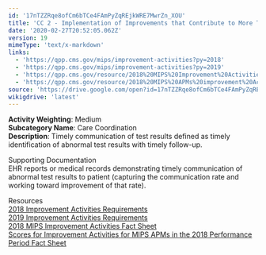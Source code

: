 ```yaml
---
id: '17nTZZRqe8ofCm6bTCe4FAmPyZqREjkWRE7MwrZn_XOU'
title: 'CC 2 - Implementation of Improvements that Contribute to More Timely Communication of Test Results'
date: '2020-02-27T20:52:05.062Z'
version: 19
mimeType: 'text/x-markdown'
links:
  - 'https://qpp.cms.gov/mips/improvement-activities?py=2018'
  - 'https://qpp.cms.gov/mips/improvement-activities?py=2019'
  - 'https://qpp.cms.gov/resource/2018%20MIPS%20Improvement%20Activities%20Fact%20Sheet'
  - 'https://qpp.cms.gov/resource/2018%20MIPS%20APMs%20improvement%20Activities%20scores%20fact%20sheet'
source: 'https://drive.google.com/open?id=17nTZZRqe8ofCm6bTCe4FAmPyZqREjkWRE7MwrZn_XOU'
wikigdrive: 'latest'
---
```





**Activity Weighting**: Medium  
**Subcategory Name**: Care Coordination  
**Description**: Timely communication of test results defined as timely identification of abnormal test results with timely follow-up.




Supporting Documentation  
EHR reports or medical records demonstrating timely communication of abnormal test results to patient (capturing the communication rate and working toward improvement of that rate).




Resources  
[2018 Improvement Activities Requirements](https://qpp.cms.gov/mips/improvement-activities?py=2018)  
[2019 Improvement Activities Requirements](https://qpp.cms.gov/mips/improvement-activities?py=2019)  
[2018 MIPS Improvement Activities Fact Sheet](https://qpp.cms.gov/resource/2018%20MIPS%20Improvement%20Activities%20Fact%20Sheet)  
[Scores for Improvement Activities for MIPS APMs in the 2018 Performance Period Fact Sheet](https://qpp.cms.gov/resource/2018%20MIPS%20APMs%20improvement%20Activities%20scores%20fact%20sheet)
